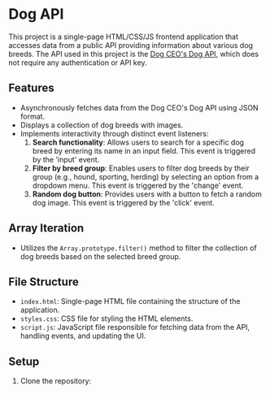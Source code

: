 # Dog API

This project is a single-page HTML/CSS/JS frontend application that accesses data from a public API providing information about various dog breeds. The API used in this project is the [Dog CEO's Dog API](https://dog.ceo/dog-api/), which does not require any authentication or API key.

## Features

- Asynchronously fetches data from the Dog CEO's Dog API using JSON format.
- Displays a collection of dog breeds with images.
- Implements interactivity through distinct event listeners:
  1. **Search functionality**: Allows users to search for a specific dog breed by entering its name in an input field. This event is triggered by the 'input' event.
  2. **Filter by breed group**: Enables users to filter dog breeds by their group (e.g., hound, sporting, herding) by selecting an option from a dropdown menu. This event is triggered by the 'change' event.
  3. **Random dog button**: Provides users with a button to fetch a random dog image. This event is triggered by the 'click' event.

## Array Iteration

- Utilizes the `Array.prototype.filter()` method to filter the collection of dog breeds based on the selected breed group.

## File Structure

- `index.html`: Single-page HTML file containing the structure of the application.
- `styles.css`: CSS file for styling the HTML elements.
- `script.js`: JavaScript file responsible for fetching data from the API, handling events, and updating the UI.

## Setup

1. Clone the repository:


